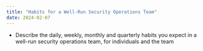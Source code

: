 ```yaml
---
title: "Habits for a Well-Run Security Operations Team"
date: 2024-02-07
---
```


- Describe the daily, weekly, monthly and quarterly habits you expect in a well-run security operations team, for individuals and the team
